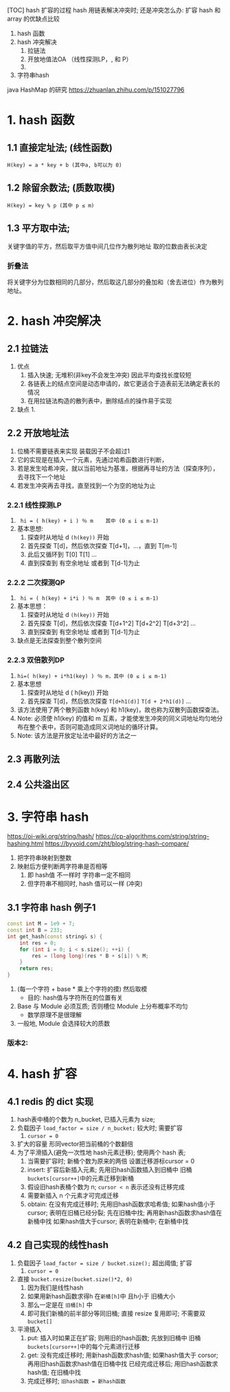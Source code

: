 [TOC]
hash 扩容的过程
hash 用链表解决冲突时; 还是冲突怎么办: 扩容
hash 和 array 的优缺点比较

1. hash 函数
2. hash 冲突解决
    1. 拉链法
    2. 开放地值法OA （线性探测LP，, 和 P）
    3. 
3. 字符串hash

java HashMap 的研究 https://zhuanlan.zhihu.com/p/151027796

# 1. hash 函数
## 1.1 直接定址法; (线性函数)
`H(key) = a * key + b (其中a, b可以为 0)`

## 1.2 除留余数法; (质数取模)
`H(key) = key % p (其中 p ≤ m)`

## 1.3 平方取中法;
关键字值的平方，然后取平方值中间几位作为散列地址
取的位数由表长决定

### 折叠法
将关键字分为位数相同的几部分，然后取这几部分的叠加和（舍去进位）作为散列地址。

# 2. hash 冲突解决
## 2.1 拉链法
1. 优点
    1. 插入快速; 无堆积(非key不会发生冲突) 因此平均查找长度较短
    2. 各链表上的结点空间是动态申请的，故它更适合于造表前无法确定表长的情况
    3. 在用拉链法构造的散列表中，删除结点的操作易于实现
2. 缺点
    1. 
## 2.2 开放地址法
1. 位桶不需要链表来实现 装载因子不会超过1
2. 它的实现是在插入一个元素，先通过哈希函数进行判断，
3. 若是发生哈希冲突，就以当前地址为基准，根据再寻址的方法（探查序列），去寻找下一个地址
4. 若发生冲突再去寻找，直至找到一个为空的地址为止

### 2.2.1 线性探测LP
1. ` hi = ( h(key) + i ) ％ m    其中 (0 ≤ i ≤ m-1)`
2. 基本思想:
    1. 探查时从地址 d `(h(key))` 开始
    2. 首先探查 T[d]，然后依次探查 T[d+1]，…，直到 T[m-1]
    3. 此后又循环到 T[0] T[1] ...
    4. 直到探查到 有空余地址 或者到 T[d-1]为止

### 2.2.2 二次探测QP
1. ` hi = ( h(key) + i*i ) ％ m  其中 (0 ≤ i ≤ m-1)`
2. 基本思想： 
    1. 探查时从地址 d `(h(key))` 开始
    2. 首先探查 T[d]，然后依次探查 T[d+1^2] T[d+2^2] T[d+3^2] ...
    3. 直到探查到 有空余地址 或者到 T[d-1]为止
3. 缺点是无法探查到整个散列空间

### 2.2.3 双倍散列DP
1. `hi=( h(key) + i*h1(key) ) ％ m，其中 (0 ≤ i ≤ m-1)` 
2. 基本思想 
    1. 探查时从地址 d ( h(key)) 开始
    2. 首先探查 T[d]，然后依次探查 `T[d+h1(d)]` `T[d + 2*h1(d)]` ...
3. 该方法使用了两个散列函数 h(key) 和 h1(key)，故也称为双散列函数探查法。
4. Note: 必须使 h1(key) 的值和 m 互素，才能使发生冲突的同义词地址均匀地分布在整个表中，否则可能造成同义词地址的循环计算。
5. Note: 该方法是开放定址法中最好的方法之一

## 2.3 再散列法

## 2.4 公共溢出区

# 3. 字符串 hash
https://oi-wiki.org/string/hash/
https://cp-algorithms.com/string/string-hashing.html
https://byvoid.com/zht/blog/string-hash-compare/

1. 把字符串映射到整数
2. 映射后方便判断两字符串是否相等
    1. 即 hash值 不一样时 字符串一定不相同
    2. 但字符串不相同时, hash 值可以一样 (冲突)
## 3.1 字符串 hash 例子1
```c++
const int M = 1e9 + 7;
const int B = 233;
int get_hash(const string& s) {
    int res = 0;
    for (int i = 0; i < s.size(); ++i) {
        res = (long long)(res * B + s[i]) % M;
    }
    return res;
}
```
1. (每一个字符 + base * 乘上个字符的摸) 然后取模
    + 目的: hash值与字符所在的位置有关
2. Base 与 Module 必须互质; 否则槽位 Module 上分布概率不均匀
    + 数学原理不是很理解
3. 一般地, Module 会选择较大的质数

### 版本2:


# 4. hash 扩容
## 4.1 redis 的 dict 实现
1. hash表中桶的个数为 n_bucket, 已插入元素为 size;
2. 负载因子 `load_factor = size / n_bucket;` 较大时; 需要扩容
    1. `cursor = 0`
3. 扩大的容量 形同vector把当前桶的个数翻倍
4. 为了平滑插入(避免一次性地 hash元素迁移); 使用两个 hash 表;
    1. 当需要扩容时; 新桶个数为原来的两倍 设置迁移游标cursor = 0
    2. insert: 扩容后新插入元素; 先用旧hash函数插入到旧桶中
               旧桶`buckets[cursor++]`中的元素迁移到新桶
    3. 假设旧hash表桶个数为 n; `cursor < n` 表示还没有迁移完成
    4. 需要新插入 n 个元素才可完成迁移
    5. obtain: 在没有完成迁移时; 先用旧hash函数求哈希值;
               如果hash值小于cursor; 表明在旧桶已经分裂; 先在旧桶中找; 再用新hash函数求hash值在新桶中找
               如果hash值大于cursor; 表明在新桶中; 在新桶中找

## 4.2 自己实现的线性hash
1. 负载因子 `load_factor = size / bucket.size();` 超出阈值; 扩容
    1. `cursor = 0`
2. 直接 `bucket.resize(bucket.size()*2, 0)`
    1. 因为我们是线性hash
    2. 如果用新hash函数求得h 在`新桶[h]`中 且h小于 旧桶大小
    3. 那么一定是在 `旧桶[h]` 中
    4. 即可我们新桶的前半部分等同旧桶; 直接 resize 复用即可; 不需要双`bucket[]`
3. 平滑插入
    1. put: 插入时如果正在扩容; 则用旧的hash函数; 先放到旧桶中
            旧桶`buckets[cursor++]`中的每个元素进行迁移
    2. get: 没有完成迁移时; 用新hash函数求hash值; 如果hash值大于 corsor; 再用旧hash函数求hash值在旧桶中找
            已经完成迁移后; 用旧hash函数求hash值; 在旧桶中找
    3. 完成迁移时; `旧hash函数 = 新hash函数`
